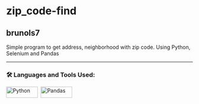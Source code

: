 # zip_code-find
## **brunols7**
Simple program to get address, neighborhood with zip code. 
Using Python, Selenium and Pandas

---

### 🛠 Languages and Tools Used:


<div>
  <img src="https://img.shields.io/badge/python-3670A0?style=for-the-badge&logo=python&logoColor=ffdd54" title="Python" alt="Python" width="85" height="30"/>&nbsp;
<img src="https://img.shields.io/badge/Pandas-2C2D72?style=for-the-badge&logo=pandas&logoColor=white" title="Pandas" alt="Pandas" width="85" height="30"/>&nbsp;

</div>
